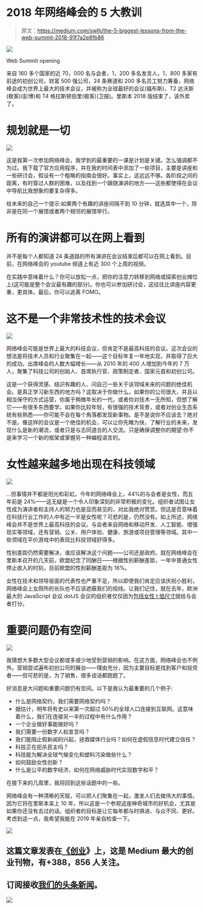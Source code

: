 # 2018 年网络峰会的 5 大教训

> 原文：<https://medium.com/swlh/the-5-biggest-lessons-from-the-web-summit-2018-91f7a2e8fb86>

![](img/22e09647197c932442f94a808c65f108.png)

Web Summit opening

来自 160 多个国家的近 70，000 名与会者，1，200 多名发言人，1，800 多家有前途的初创公司，财富 500 强公司，24 条赛道和 200 多名员工努力筹备，网络峰会成为世界上最大的技术会议，并被称为全球最好的会议(福布斯)，T2 达沃斯(极客)(彭博)和 T4 格拉斯顿伯里(极客)(卫报)。里斯本 2018 版结束了，该外卖了。

# 规划就是一切

![](img/edfde7b757f5bab73b2d96a47795d9a1.png)

这是我第一次参加网络峰会，我学到的最重要的一课是计划是关键。怎么强调都不为过。我下载了官方应用程序，并在我的时间表中添加了一些项目，主要是讲座和一些研讨会，假设有一个粗略的指南会很好。事实上，这远远不够。各阶段之间的距离，有时穿过人群的困难，以及找到一个跟随演讲的地方——这些都使得在会议中导航比我想象的要复杂得多。

给未来的自己一个提示:如果两个有趣的讲座间隔不到 10 分钟，就选其中一个，除非是在同一个展馆或者两个相邻的展馆举行。

# 所有的演讲都可以在网上看到

并不是每个人都知道 24 条道路的所有演讲在会议结束后都可以在网上看到。目前，在网络峰会的 youtube 频道上有近 300 个上周的视频。

在实践中意味着什么？你可以放松一点，把你的注意力转移到网络或探索创业摊位上(这可能是整个会议最有趣的部分)。你也可以参加研讨会，这往往比讲座内容更重，更具体。最后，你可以逃离 FOMO。

# 这不是一个非常技术性的技术会议

![](img/612836a389a6b6f14c7cf44b8ef5d945.png)

网络峰会可能是世界上最大的科技会议，但肯定不是最高科技的会议。这次会议的想法是将技术人员和行业聚集在一起——这个目标年复一年地实现，并取得了巨大的成功。出席峰会的人数大幅增长——从 2010 年的 400 人增加到今年的 7 万人，聚集了科技公司的创始人、首席执行官、政策制定者、国家元首和初创公司。

这是一个获得灵感、结识有趣的人、问自己一些关于该领域未来的问题的绝佳机会。是真正学习新东西的地方吗？这取决于你做什么。如果你的公司很大，并且以相当保守的方式运营，你属于稍微年长的一代，或者你对技术一无所知，但想了解它——有很多东西要学。如果你比较年轻，有很强的技术背景，或者对创业生态系统有些熟悉——你可能不会在每个角落都发现新事物。是不是说你不应该去？绝对不是。像这样的会议是一个绝佳的机会，可以让你先睹为快，了解行业的未来，发现什么是新的潮流，或者只是与志同道合的人交流。只是确保调整你的期望:你不是来学习一个新的框架或掌握另一种编程语言的。

# 女性越来越多地出现在科技领域

![](img/f07cd28cd36e343d5705a8f0a7632552.png)

…但事情并不都是阳光和彩虹。今年的网络峰会上，44%的与会者是女性，而五年前是 24%——这无疑是一个令人印象深刻的非常积极的变化。组织者试图让女性成为演讲者和主持人的努力也是显而易见的，对此我绝对赞赏。但这是否意味着在科技行业工作的人中有近一半是女性呢？可悲的是，仍然没有。如上所述，网络峰会并不是世界上最高科技的会议。与会者来自网络和移动开发、人工智能、增强现实等领域，还有营销、公关、用户体验、健康、旅游或项目管理等领域。其中一些领域在平价游戏中的表现比科技领域好得多。

性别差距仍然需要解决，谁应该解决这个问题——公司还是政府。就在网络峰会在里斯本召开的几天前，欧盟纪念了同酬日——根据性别薪酬差距，一年中普通女性停止收入的时刻，目前欧盟的性别薪酬差距为 16%。

女性在技术和领导层面的代表性也严重不足，所以即使我们肯定应该庆祝小胜利，网络峰会上女厕所的长队也不应该遮蔽我们的视线。让我们记住，就在去年，欧洲最大的 JavaScript 会议 dotJS 会议的组织者仅仅因为[包括女性 t 恤尺寸](https://blog.getkumbu.com/posts/our-thoughts-on-dotcss-dotjs-conference-2017-in-paris)就给与会者打分。

# 重要问题仍有空间

![](img/f14261443e6e05f234057c0741a368dc.png)

我猜想大多数大型会议都或多或少地受到营销的影响。在这方面，网络峰会也不例外。营销尝试遍布初创公司的展台——理由充分，因为主要目标是找到客户和投资者——但可悲的是，为了销售，很多谈话都跑题了。

好消息是大问题和重要问题仍有空间。以下是我认为最重要的几个例子:

*   什么是网络契约，我们需要网络契约吗？
*   据估计，明年将有史以来第一次超过 50%的全球人口连接到互联网。这意味着什么，我们在连接另一半的过程中有什么作用？
*   一个企业做好事能做好吗？
*   我们需要一份数字人权宣言吗？
*   我们能阻止假新闻的兴起，拯救媒体行业吗？如何在虚假信息时代建立信任？
*   科技正在扼杀民主吗？
*   科技能为解决全球气候变化和塑料污染做些什么？
*   如何鼓励女性创新？
*   什么是公平的数字经济，如何在网络威胁时代实现数字和平？

在接下来的几周里，我将回到这些话题中的一些。

网络峰会有一种清晰的天赋，可以把人们聚集在一起，激发人们去做伟大的事情。因为它将在里斯本呆上 10 年，所以这是一个参观这座神奇城市的好机会，尤其是如果你还没有去过的话。组织者的目标是让它每年都与时俱进、与众不同、更好。考虑到这一点，我希望我能在 2019 年亲自检查一下。

[![](img/308a8d84fb9b2fab43d66c117fcc4bb4.png)](https://medium.com/swlh)

## 这篇文章发表在[《创业](https://medium.com/swlh)》上，这是 Medium 最大的创业刊物，有+388，856 人关注。

## 订阅接收[我们的头条新闻](http://growthsupply.com/the-startup-newsletter/)。

[![](img/b0164736ea17a63403e660de5dedf91a.png)](https://medium.com/swlh)